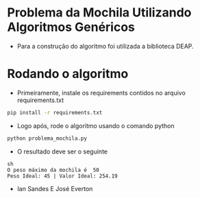 # Problema da Mochila Utilizando Algoritmos Genéricos

* Para a construção do algoritmo foi utilizada a biblioteca DEAP.

# Rodando o algoritmo

* Primeiramente, instale os requirements contidos no arquivo requirements.txt

```sh
pip install -r requirements.txt
````

* Logo após, rode o algoritmo usando o comando python
```sh
python problema_mochila.py
```

* O resultado deve ser o seguinte
```
sh
O peso máximo da mochila é  50
Peso Ideal: 45 | Valor Ideal: 254.19
```

- Ian Sandes E José Everton
